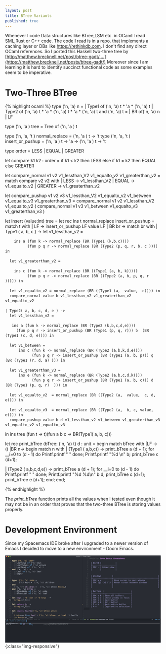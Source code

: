 ```yaml
---
layout: post
title: BTree Variants
published: true
---
```


Whenever I code Data structures like BTree,LSM etc. in OCaml I read SML,Rust or C++ code. The code I read is in a repo.
that implements a caching layer or DBs like https://rethinkdb.com. I don't find any direct OCaml references.
So I ported this Haskell two-three tree by [http://matthew.brecknell.net/post/btree-gadt/….](https://matthew.brecknell.net/posts/btree-gadt/)
Moreover since I am learning it is hard to identify succinct functional code as some examples seem to be imperative.


# Two-Three BTree

{% highlight ocaml %} 
type ('n, 'a) n =
  | Type1 of ('n, 'a) t * 'a * ('n, 'a) t
  | Type2 of ('n, 'a) t * 'a * ('n, 'a) t * 'a * ('n, 'a) t
and ('n, 'a)  t =
  | BR of('n, 'a)  n
  | LF


type ('n, 'a ) tree = Tree of ('n, 'a ) t

type ('n, 'a, 't ) normal_replace = ('n, 'a ) t -> 't
type ('n, 'a, 't ) insert_or_pushup = ('n, 'a ) t -> 'a -> ('n, 'a ) t -> 't

type order = LESS | EQUAL | GREATER

let compare k1 k2 : order =
  if k1 < k2 then LESS
  else if k1 = k2 then EQUAL
else GREATER



let compare_normal v1 v2 v1_lessthan_V2 v1_equalto_v2 v1_greaterthan_v2 =
  match compare v2 v2 with
  | LESS -> v1_lessthan_V2
  | EQUAL -> v1_equalto_v2
  | GREATER -> v1_greaterthan_v2


let compare_pushup v1 v2 v3 v1_lessthan_V2 v1_equalto_v2 v1_between v1_equalto_v3 v1_greaterthan_v3 =
  compare_normal v1 v2 v1_lessthan_V2 v1_equalto_v2 ( compare_normal v1 v3 v1_between v1_equalto_v3 v1_greaterthan_v3 )

let insert (value:int) tree  =
  let rec ins t normal_replace insert_or_pushup =
  match t with
  | LF -> insert_or_pushup LF value LF
  | BR br  ->
    match br with
    | Type1 ( a, b, c ) ->
      let v1_lessthan_v2 =

        ins a (fun k -> normal_replace (BR (Type1 (k,b,c)))) 
              (fun p q r -> normal_replace (BR (Type2 (p, q, r, b, c )))) in

      let v1_greaterthan_v2 =

        ins c (fun k -> normal_replace (BR ((Type1 (a, b, k)))))
              (fun p q r -> normal_replace (BR ((Type2 (a, b, p, q, r ))))) in

      let v1_equalto_v2 = normal_replace (BR ((Type1 (a,  value,  c)))) in
      compare_normal value b v1_lessthan_v2 v1_greaterthan_v2 v1_equalto_v2

    | Type2( a, b, c, d, e ) -> 
      let v1_lessthan_v2 =

       ins a (fun k -> normal_replace (BR (Type2 (k,b,c,d,e)))) 
         (fun p q r -> insert_or_pushup (BR (Type1 (p, q, r))) b  (BR (Type1 (c, d, e)))) in

      let v1_between =
          ins c (fun k -> normal_replace (BR (Type2 (a,b,k,d,e)))) 
                (fun p q r -> insert_or_pushup (BR (Type1 (a, b, p))) q (BR (Type1 (r, d, a) ))) in

      let v1_greaterthan_v3 =
          ins e (fun k -> normal_replace (BR (Type2 (a,b,c,d,k)))) 
                (fun p q r -> insert_or_pushup (BR (Type1 (a, b, c))) d (BR (Type1 (p, q, r)  ))) in

      let v1_equalto_v2  = normal_replace (BR ((Type2 (a,  value,  c, d, e)))) in

      let v1_equalto_v3  = normal_replace (BR ((Type2 (a,  b, c, value,  e)))) in
      compare_pushup value b d v1_lessthan_v2 v1_between v1_greaterthan_v3 v1_equalto_v2 v1_equalto_v3


  in
  ins tree (fun t -> t)(fun a b c -> BR(Type1( a, b, c)))


let rec print_bTree (bTree: ('n, 'a) t) d : unit =
  begin match bTree with
  |LF -> () 
  |BR n-> 
  begin match n with
  | (Type1 ( a,b,c)) ->
    print_bTree a (d + 1);
    for __i=0 to  (d - 1) do
      Printf.printf "  "
    done;
    Printf.printf "%d \n" b;
    print_bTree c (d+1); 

  | (Type2 ( a,b,c,d,e)) ->
    print_bTree a (d + 1);
    for __i=0 to  (d - 1) do
      Printf.printf "  "
    done;
    Printf.printf "%d %d\n" b d;
    print_bTree c (d+1); 
    print_bTree e (d+1); 
  end;
  end;



{% endhighlight %}

The _print_bTree_ function prints all the values when I tested even though it may not be in an order that
proves that the two-three BTree is storing values properly.

# Development Environment

Since my Spacemacs IDE broke after I upgraded to a newer version of Emacs I decided to move to a new environment - Doom Emacs.

![image-title-here](../images/doomemacs.png){:class="img-responsive"}
